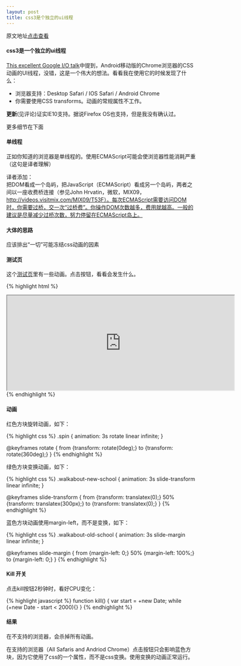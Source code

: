 ```yaml
---
layout: post
title: css3是个独立的ui线程
---
```


原文地址[点击查看](http://www.phpied.com/css-animations-off-the-ui-thread/)

####  css3是一个独立的ui线程

[This excellent Google I/O talk](http://www.youtube.com/watch?v=hAzhayTnhEI)中提到，Android移动版的Chrome浏览器的CSS动画的UI线程，没错，这是一个伟大的想法。看看我在使用它的时候发现了什么：

+ 浏览器支持：Desktop Safari / IOS Safari / Android Chrome 
+ 你需要使用CSS transforms。动画的常规属性不工作。

**更新**(见评论)证实IE10支持。据说Firefox OS也支持，但是我没有确认过。

更多细节在下面

####  单线程

正如你知道的浏览器是单线程的。使用ECMAScript可能会使浏览器性能消耗严重（这句是译者理解）

译者添加：  
把DOM看成一个岛屿，把JavaScript（ECMAScript）看成另一个岛屿，两者之间以一座收费桥连接（参见John Hrvatin，微软，MIX09，http://videos.visitmix.com/MIX09/T53F）。每次ECMAScript需要访问DOM时，你需要过桥，交一次“过桥费”。你操作DOM次数越多，费用就越高。一般的建议是尽量减少过桥次数，努力停留在ECMAScript岛上。

####  大体的思路

应该排出“一切”可能冻结css动画的因素

####  测试页

这个[测试页](http://www.phpied.com/files/css-thread/thread.html)里有一些动画。点击按钮，看看会发生什么。

{% highlight html %}
<iframe src="http://www.phpied.com/files/css-thread/thread.html" allowfullscreen="allowfullscreen" width="600px" height="250px"></iframe>
{% endhighlight %}

####  动画

红色方块旋转动画，如下：

{% highlight css %}
.spin {
  animation: 3s rotate linear infinite;
}
 
@keyframes rotate {
  from {transform: rotate(0deg);}
  to {transform: rotate(360deg);}
}
{% endhighlight %}

绿色方块变换动画，如下：

{% highlight css %}
.walkabout-new-school {
  animation: 3s slide-transform linear infinite;
}
 
@keyframes slide-transform {
  from {transform: translatex(0);}
  50% {transform: translatex(300px);}
  to {transform: translatex(0);}
}
{% endhighlight %}

蓝色方块动画使用margin-left，而不是变换，如下：

{% highlight css %}
.walkabout-old-school {
  animation: 3s slide-margin linear infinite;
}
 
@keyframes slide-margin {
  from {margin-left: 0;}
  50% {margin-left: 100%;}
  to {margin-left: 0;}
}
{% endhighlight %}

#### Kill 开关

点击kill按钮2秒钟时，看好CPU变化：

{% highlight javascript %}
function kill() {
  var start = +new Date;
  while (+new Date - start < 2000){}
}
{% endhighlight %}

#### 结果

在不支持的浏览器，会杀掉所有动画。

在支持的浏览器（All Safaris and Andriod Chrome）点击按钮只会影响蓝色方块，因为它使用了css的一个属性，而不是css变换。使用变换的动画正常运行。
